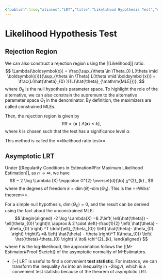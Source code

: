 ```yaml
---
{"publish":true,"aliases":"LRT","title":"Likelihood Hypothesis Test","created":"2023-10-17T19:15:35","modified":"2025-07-15T20:26:08","cssclasses":"","type":"note","sup":["[[Hypothesis Testing]]"],"state":"done"}
---
```



# Likelihood Hypothesis Test

## Rejection Region

We can also construct a rejection region using the [[Likelihood]] ratio:
$$
\Lambda(\boldsymbol{x}) = \frac{\sup_{\theta \in \Theta_0} L(\theta \mid \boldsymbol{x})}{\sup_{\theta \in \Theta} L(\theta \mid \boldsymbol{x})}
= \frac{L(\hat{\theta}_{0} )}{L(\hat{\theta}_{\mathrm{MLE}})},
$$
where $\Theta_0$ is the null hypothesis parameter space. To highlight the role of the alternative, we can also constrain the supremum to the alternative parameter space $\Theta_1$ in the denominator. By definition, the maximizers are called constrained MLEs.

Then, the rejection region is given by
$$
\mathrm{RR} = \{ \boldsymbol{x} \mid \Lambda(\boldsymbol{x}) \le k \},
$$
where $k$ is chosen such that the test has a significance level $\alpha$.

This method is called the ==likelihood ratio test==.

## Asymptotic LRT

Under [[Regularity Conditions in Estimation#For Maximum Likelihood Estimation]], as $n → ∞$, we have
$$
− 2 \log \Lambda  (X) \eqqcolon G^{2} \overset{d}{\to} 𝜒^{2}_{k} ,
$$
where the degrees of freedom $k = \operatorname{dim}(\Theta ) – \operatorname{dim}(\Theta_0)$. This is the ==Wilks' theorem==.

For a simple null hypothesis, $\operatorname{dim}(\Theta_{0}) = 0$, and the result can be derived using the fact about the unconstrained MLE:
$$
\begin{aligned}
-2 \log \Lambda(X) =& 2\left( \ell(\hat{\theta}) - \ell(\theta_{0}) \right)\\
\approx & 2 \cdot  \left(-\frac{1}{2} \left( \hat{\theta} - \theta_{0} \right) ^T \ddot{\ell}_{\theta_{0}} \left( \hat{\theta}- \theta_{0} \right) \right)\\
=& \left( \hat{\theta} - \theta \right)^T I(\theta_{0}) \left( \hat{\theta}-\theta_{0} \right) \\
\to& \chi^{2}_{k},
\end{aligned}
$$
where $\ell$ is the log-likelihood, the approximation follows the [[M-Estimator#Proof Sketch]] of the asymptotic normality of M-Estimators.

- [~] LRT is useful to find a convenient **test statistic**. For instance, we can transform the inequality $\Lambda \le$ into an inequality in $-2 \log \Lambda$, which is a convenient test statistic because of the theorem of asymptotic LRT.
